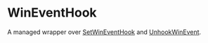 # WinEventHook
A managed wrapper over [SetWinEventHook](https://docs.microsoft.com/en-us/windows/win32/api/winuser/nf-winuser-setwineventhook) and [UnhookWinEvent](https://docs.microsoft.com/en-us/windows/win32/api/winuser/nf-winuser-unhookwinevent).
